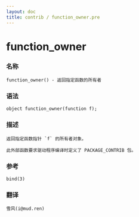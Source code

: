 ```yaml
---
layout: doc
title: contrib / function_owner.pre
---
```

# function_owner

### 名称

    function_owner() - 返回指定函数的所有者

### 语法

    object function_owner(function f);

### 描述

    返回指定函数指针 `f` 的所有者对象。

    此外部函数要求驱动程序编译时定义了 PACKAGE_CONTRIB 包。

### 参考

    bind(3)

### 翻译

    雪风(i@mud.ren)
